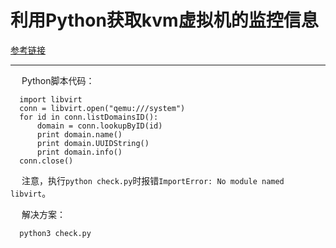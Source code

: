 # 利用Python获取kvm虚拟机的监控信息

[参考链接](https://blog.51cto.com/10616534/1878609)

---------------

&emsp; Python脚本代码：

```
  import libvirt
  conn = libvirt.open("qemu:///system")
  for id in conn.listDomainsID():
      domain = conn.lookupByID(id)
      print domain.name()  
      print domain.UUIDString()
      print domain.info()
  conn.close()
```

&emsp; 注意，执行`python check.py`时报错`ImportError: No module named libvirt`。

&emsp; 解决方案：

```
  python3 check.py
```
